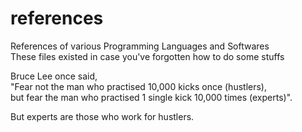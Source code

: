 # references
References of various Programming Languages and Softwares<br>
These files existed in case you've forgotten how to do some stuffs<br>

Bruce Lee once said,<br> 
"Fear not the man who practised 10,000 kicks once (hustlers),<br> 
but fear the man who practised 1 single kick 10,000 times (experts)".<br>

But experts are those who work for hustlers.
